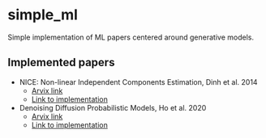 # simple_ml
Simple implementation of ML papers centered around generative models. 

## Implemented papers
- NICE: Non-linear Independent Components Estimation, Dinh et al. 2014
  - [Arvix link](https://arxiv.org/abs/1410.8516)
  - [Link to implementation](./NICE)
- Denoising Diffusion Probabilistic Models, Ho et al. 2020
  - [Arvix link](https://arxiv.org/abs/2006.11239)
  - [Link to implementation](./DDPM)
